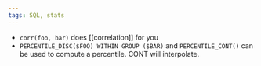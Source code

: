 ```yaml
---
tags: SQL, stats
---
```


- `corr(foo, bar)` does [[correlation]] for you
- `PERCENTILE_DISC($FOO) WITHIN GROUP ($BAR)` and `PERCENTILE_CONT()` can be used to compute a percentile. CONT will interpolate.